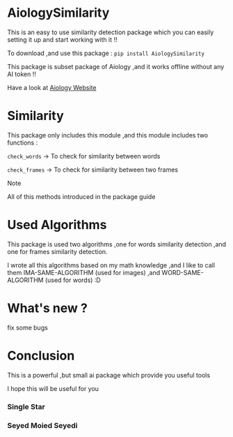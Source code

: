 # AiologySimilarity

This is an easy to use similarity detection package which you can easily setting it up and start working with it !!

To download ,and use this package : `pip install AiologySimilarity`

This package is subset package of Aiology ,and it works offline without any AI token !!

Have a look at [Aiology Website](https://Aiology.pythonanywhere.com)

# Similarity

This package only includes this module ,and this module includes two functions :

`check_words` -> To check for similarity between words

`check_frames` -> To check for similarity between two frames

> [!NOTE]
>All of this methods introduced in the package guide


# Used Algorithms

This package is used two algorithms ,one for words similarity detection ,and one for frames similarity detection.

I wrote all this algorithms based on my math knowledge ,and I like to call them IMA-SAME-ALGORITHM (used for images) ,and WORD-SAME-ALGORITHM (used for words) :D


# What's new ?

fix some bugs


# Conclusion

This is a powerful ,but small ai package which provide you useful tools

I hope this will be useful for you


### Single Star

### Seyed Moied Seyedi 